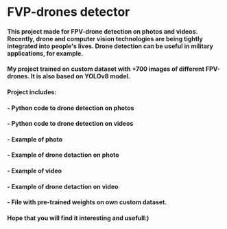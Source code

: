 # FVP-drones detector 
#### This project made for FPV-drone detection on photos and videos. Recently, drone and computer vision technologies are being tightly integrated into people's lives. Drone detection can be useful in military applications, for example.
#### My project trained on custom dataset with +700 images of different FPV-drones. It is also based on YOLOv8 model. 
#### Project includes:
#### - Python code to drone detection on photos
#### - Python code to drone detection on videos
#### - Example of photo
#### - Example of drone detaction on photo
#### - Example of video
#### - Example of drone detaction on video
#### - File with pre-trained weights on own custom dataset.
#### Hope that you will find it interesting and usefull:)
